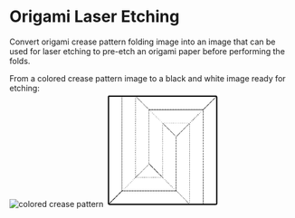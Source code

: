 # Origami Laser Etching
Convert origami crease pattern folding image into an image that can be used for laser etching to pre-etch an origami paper before performing the folds.

From a colored crease pattern image to a black and white image ready for etching:
<br>
<img src="https://live.staticflickr.com/65535/48881544006_088bf6b0c7_z.jpg" alt="colored crease pattern" width="40%" height="40%" title="colored crease pattern">
<img src="images/out.png" alt="etching pattern" width="40%" height="40%" title="etching pattern">

